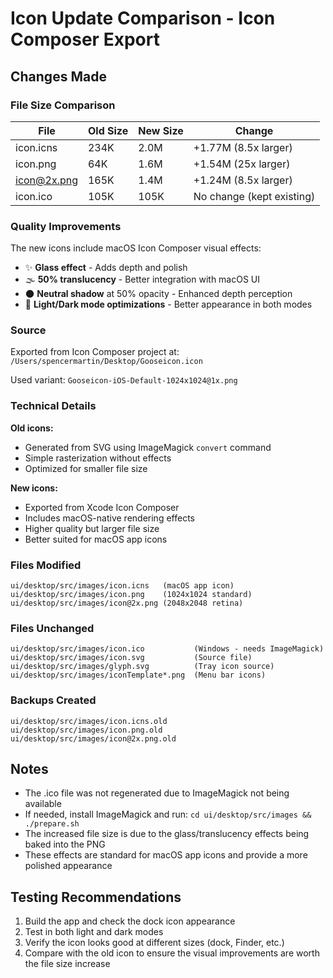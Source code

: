 # Icon Update Comparison - Icon Composer Export

## Changes Made

### File Size Comparison

| File | Old Size | New Size | Change |
|------|----------|----------|--------|
| icon.icns | 234K | 2.0M | +1.77M (8.5x larger) |
| icon.png | 64K | 1.6M | +1.54M (25x larger) |
| icon@2x.png | 165K | 1.4M | +1.24M (8.5x larger) |
| icon.ico | 105K | 105K | No change (kept existing) |

### Quality Improvements

The new icons include macOS Icon Composer visual effects:
- ✨ **Glass effect** - Adds depth and polish
- 🌫️ **50% translucency** - Better integration with macOS UI
- 🌑 **Neutral shadow** at 50% opacity - Enhanced depth perception
- 🎨 **Light/Dark mode optimizations** - Better appearance in both modes

### Source

Exported from Icon Composer project at:
`/Users/spencermartin/Desktop/Gooseicon.icon`

Used variant: `Gooseicon-iOS-Default-1024x1024@1x.png`

### Technical Details

**Old icons:**
- Generated from SVG using ImageMagick `convert` command
- Simple rasterization without effects
- Optimized for smaller file size

**New icons:**
- Exported from Xcode Icon Composer
- Includes macOS-native rendering effects
- Higher quality but larger file size
- Better suited for macOS app icons

### Files Modified

```
ui/desktop/src/images/icon.icns   (macOS app icon)
ui/desktop/src/images/icon.png    (1024x1024 standard)
ui/desktop/src/images/icon@2x.png (2048x2048 retina)
```

### Files Unchanged

```
ui/desktop/src/images/icon.ico           (Windows - needs ImageMagick)
ui/desktop/src/images/icon.svg           (Source file)
ui/desktop/src/images/glyph.svg          (Tray icon source)
ui/desktop/src/images/iconTemplate*.png  (Menu bar icons)
```

### Backups Created

```
ui/desktop/src/images/icon.icns.old
ui/desktop/src/images/icon.png.old
ui/desktop/src/images/icon@2x.png.old
```

## Notes

- The .ico file was not regenerated due to ImageMagick not being available
- If needed, install ImageMagick and run: `cd ui/desktop/src/images && ./prepare.sh`
- The increased file size is due to the glass/translucency effects being baked into the PNG
- These effects are standard for macOS app icons and provide a more polished appearance

## Testing Recommendations

1. Build the app and check the dock icon appearance
2. Test in both light and dark modes
3. Verify the icon looks good at different sizes (dock, Finder, etc.)
4. Compare with the old icon to ensure the visual improvements are worth the file size increase
